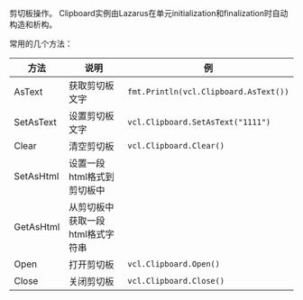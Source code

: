 剪切板操作。 Clipboard实例由Lazarus在单元initialization和finalization时自动构造和析构。

常用的几个方法：

| 方法 | 说明 | 例 |
| ---- | ---- | ---- |
| AsText | 获取剪切板文字 | ``` fmt.Println(vcl.Clipboard.AsText()) ``` |
| SetAsText | 设置剪切板文字 | ``` vcl.Clipboard.SetAsText("1111") ``` |
| Clear |  清空剪切板 | ``` vcl.Clipboard.Clear() ``` |
| SetAsHtml | 设置一段html格式到剪切板中 |   | 
| GetAsHtml| 从剪切板中获取一段html格式字符串 |   | 
| Open |   打开剪切板 | ``` vcl.Clipboard.Open() ``` |
| Close | 关闭剪切板 | ``` vcl.Clipboard.Close() ``` |